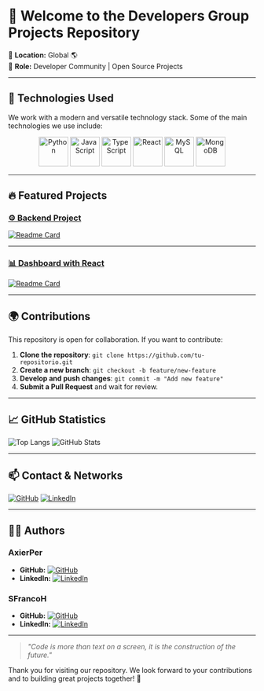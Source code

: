# 🚀 Welcome to the Developers Group Projects Repository

📍 **Location:** Global 🌎  
💼 **Role:** Developer Community | Open Source Projects

---

## 🌱 Technologies Used

We work with a modern and versatile technology stack. Some of the main technologies we use include:

<p align="center">
  <img src="https://cdn.jsdelivr.net/gh/devicons/devicon/icons/python/python-original.svg" alt="Python" width="60" height="60"/>
  <img src="https://cdn.jsdelivr.net/gh/devicons/devicon/icons/javascript/javascript-original.svg" alt="JavaScript" width="60" height="60"/>
  <img src="https://cdn.jsdelivr.net/gh/devicons/devicon/icons/typescript/typescript-original.svg" alt="TypeScript" width="60" height="60"/>
  <img src="https://cdn.jsdelivr.net/gh/devicons/devicon/icons/react/react-original.svg" alt="React" width="60" height="60"/>
  <img src="https://cdn.jsdelivr.net/gh/devicons/devicon/icons/mysql/mysql-original.svg" alt="MySQL" width="60" height="60"/>
  <img src="https://cdn.jsdelivr.net/gh/devicons/devicon/icons/mongodb/mongodb-original.svg" alt="MongoDB" width="60" height="60"/>
</p>

---

## 🔥 Featured Projects

### [⚙️ Backend Project](https://github.com/tu-repositorio/proyecto-backend)
[![Readme Card](https://github-readme-stats.vercel.app/api/pin/?username=tu-repositorio&repo=proyecto-backend&theme=radical)](https://github.com/tu-repositorio/proyecto-backend)

---

### [📊 Dashboard with React](https://github.com/tu-repositorio/dashboard-react)
[![Readme Card](https://github-readme-stats.vercel.app/api/pin/?username=tu-repositorio&repo=dashboard-react&theme=radical)](https://github.com/tu-repositorio/dashboard-react)

---

## 🌍 Contributions

This repository is open for collaboration. If you want to contribute:

1. **Clone the repository**: `git clone https://github.com/tu-repositorio.git`
2. **Create a new branch**: `git checkout -b feature/new-feature`
3. **Develop and push changes**: `git commit -m "Add new feature"`
4. **Submit a Pull Request** and wait for review.

---

## 📈 GitHub Statistics

![Top Langs](https://github-readme-stats.vercel.app/api/top-langs/?username=tu-repositorio&hide=css,html&theme=radical)
![GitHub Stats](https://github-readme-stats.vercel.app/api?username=tu-repositorio&show_icons=true&theme=radical)

---

## 📫 Contact & Networks

[![GitHub](https://img.shields.io/badge/GitHub-Repository-lightgrey?style=flat&logo=github)](https://github.com/tu-repositorio)
[![LinkedIn](https://img.shields.io/badge/LinkedIn-Connect-blue?style=flat&logo=linkedin)](https://www.linkedin.com/)

---

## 👨‍💻 Authors

### **AxierPer**
- **GitHub:** [![GitHub](https://img.shields.io/badge/GitHub-AxierPer-lightgrey?style=flat&logo=github)](https://github.com/AxierPer)
- **LinkedIn:** [![LinkedIn](https://img.shields.io/badge/LinkedIn-AxierPer-blue?style=flat&logo=linkedin)](https://www.linkedin.com/in/axier-perlaza-044866274/)

### **SFrancoH**
- **GitHub:** [![GitHub](https://img.shields.io/badge/GitHub-SFrancoH-lightgrey?style=flat&logo=github)](https://github.com/SFrancoH)
- **LinkedIn:** [![LinkedIn](https://img.shields.io/badge/LinkedIn-SFrancoH-blue?style=flat&logo=linkedin)](https://co.linkedin.com/in/sebastian-felipe-franco-herrera)

---

> _"Code is more than text on a screen, it is the construction of the future."_

Thank you for visiting our repository. We look forward to your contributions and to building great projects together! 🚀

